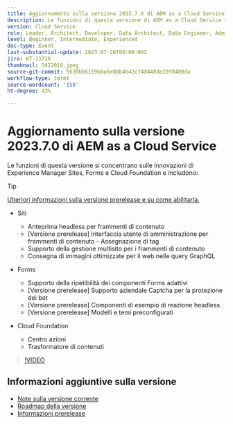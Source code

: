 ```yaml
---
title: Aggiornamento sulla versione 2023.7.0 di AEM as a Cloud Service
description: Le funzioni di questa versione di AEM as a Cloud Service si concentrano sulle innovazioni Experience Manager Sites, Forms e Cloud Foundation.
version: Cloud Service
role: Leader, Architect, Developer, Data Architect, Data Engineer, Admin, User
level: Beginner, Intermediate, Experienced
doc-type: Event
last-substantial-update: 2023-07-26T00:00:00Z
jira: KT-13726
thumbnail: 3422016.jpeg
source-git-commit: 5630bb6159b0a6e88b4b42cf4d448de20f8400da
workflow-type: tm+mt
source-wordcount: '158'
ht-degree: 43%

---
```



# Aggiornamento sulla versione 2023.7.0 di AEM as a Cloud Service

Le funzioni di questa versione si concentrano sulle innovazioni di Experience Manager Sites, Forms e Cloud Foundation e includono:

>[!TIP]
>
>[Ulteriori informazioni sulla versione prerelease e su come abilitarla.](https://experienceleague.adobe.com/docs/experience-manager-cloud-service/content/release-notes/prerelease.html?lang=it)

* Siti
   * Anteprima headless per frammenti di contenuto
   * [Versione prerelease] Interfaccia utente di amministrazione per frammenti di contenuto - Assegnazione di tag
   * Supporto della gestione multisito per i frammenti di contenuto
   * Consegna di immagini ottimizzate per il web nelle query GraphQL

* Forms
   * Supporto della ripetibilità dei componenti Forms adattivi
   * [Versione prerelease] Supporto aziendale Captcha per la protezione dei bot
   * [Versione prerelease] Componenti di esempio di reazione headless
   * [Versione prerelease] Modelli e temi preconfigurati

* Cloud Foundation
   * Centro azioni
   * Trasformatore di contenuti

>[!VIDEO](https://video.tv.adobe.com/v/3422016/?learn=on)


<!-- Have questions about the release?  Discuss the release in [Experience League Communities](https://adobe.ly/444zA4U) -->

## Informazioni aggiuntive sulla versione

* [Note sulla versione corrente](https://experienceleague.adobe.com/docs/experience-manager-cloud-service/content/release-notes/home.html?lang=it)
* [Roadmap della versione](https://experienceleague.adobe.com/docs/experience-manager-release-information/aem-release-updates/update-releases-roadmap.html?lang=it)
* [Informazioni prerelease](https://experienceleague.adobe.com/docs/experience-manager-cloud-service/content/release-notes/prerelease.html?lang=it)